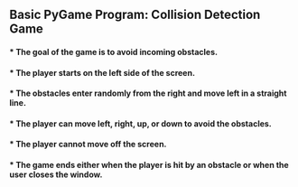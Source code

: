 ## Basic PyGame Program: Collision Detection Game

#### * The goal of the game is to avoid incoming obstacles.
#### * The player starts on the left side of the screen.
#### * The obstacles enter randomly from the right and move left in a straight line.
#### * The player can move left, right, up, or down to avoid the obstacles.
#### * The player cannot move off the screen.
#### * The game ends either when the player is hit by an obstacle or when the user closes the window.
